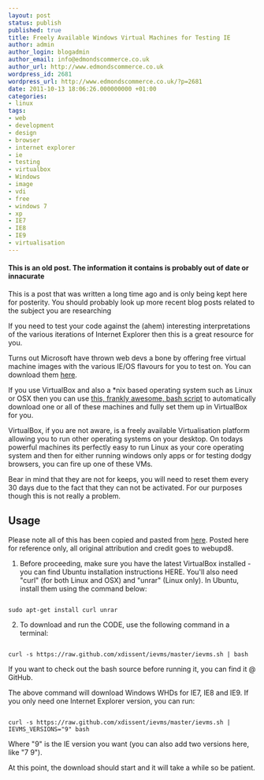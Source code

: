 ```yaml
---
layout: post
status: publish
published: true
title: Freely Available Windows Virtual Machines for Testing IE
author: admin
author_login: blogadmin
author_email: info@edmondscommerce.co.uk
author_url: http://www.edmondscommerce.co.uk
wordpress_id: 2681
wordpress_url: http://www.edmondscommerce.co.uk/?p=2681
date: 2011-10-13 18:06:26.000000000 +01:00
categories:
- linux
tags:
- web
- development
- design
- browser
- internet explorer
- ie
- testing
- virtualbox
- Windows
- image
- vdi
- free
- windows 7
- xp
- IE7
- IE8
- IE9
- virtualisation
---
```

<div class="oldpost"><h4>This is an old post. The information it contains is probably out of date or innacurate</h4>
<p>
This is a post that was written a long time ago and is only being kept here for posterity.
You should probably look up more recent blog posts related to the subject you are researching
</p>
</div>
If you need to test your code against the (ahem) interesting interpretations of the various iterations of Internet Explorer then this is a great resource for you.

Turns out Microsoft have thrown web devs a bone by offering free virtual machine images with the various IE/OS flavours for you to test on. You can download them <a href="http://www.microsoft.com/download/en/details.aspx?id=11575">here</a>.

If you use VirtualBox and also a *nix based operating system such as Linux or OSX then you can use <a href="https://github.com/xdissent/ievms">this, frankly awesome, bash script</a> to automatically download one or all of these machines and fully set them up in VirtualBox for you.

VirtualBox, if you are not aware, is a freely available Virtualisation platform allowing you to run other operating systems on your desktop. On todays powerful machines its perfectly easy to run Linux as your core operating system and then for either running windows only apps or for testing dodgy browsers, you can fire up one of these VMs.

Bear in mind that they are not for keeps, you will need to reset them every 30 days due to the fact that they can not be activated. For our purposes though this is not really a problem.

<h2>Usage</h2>
Please note all of this has been copied and pasted from <a href="http://www.webupd8.org/2011/09/test-websites-in-internet-explorer-9-8.html">here</a>. Posted here for reference only, all original attribution and credit goes to webupd8.

1. Before proceeding, make sure you have the latest VirtualBox installed - you can find Ubuntu installation instructions HERE. You'll also need "curl" (for both Linux and OSX) and "unrar" (Linux only). In Ubuntu, install them using the command below:
```

sudo apt-get install curl unrar

```


2. To download and run the CODE, use the following command in a terminal:
```

curl -s https://raw.github.com/xdissent/ievms/master/ievms.sh | bash

```
If you want to check out the bash source before running it, you can find it @ GitHub.

The above command will download Windows WHDs for IE7, IE8 and IE9. If you only need one Internet Explorer version, you can run:
```

curl -s https://raw.github.com/xdissent/ievms/master/ievms.sh | IEVMS_VERSIONS="9" bash

```
Where "9" is the IE version you want (you can also add two versions here, like "7 9").

At this point, the download should start and it will take a while so be patient.

